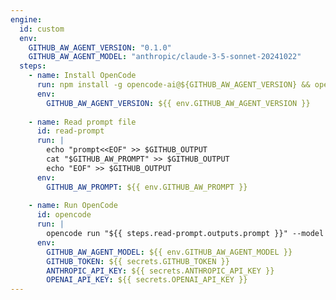 ```yaml
---
engine:
  id: custom
  env:
    GITHUB_AW_AGENT_VERSION: "0.1.0"
    GITHUB_AW_AGENT_MODEL: "anthropic/claude-3-5-sonnet-20241022"
  steps:
    - name: Install OpenCode
      run: npm install -g opencode-ai@${GITHUB_AW_AGENT_VERSION} && opencode --version
      env:
        GITHUB_AW_AGENT_VERSION: ${{ env.GITHUB_AW_AGENT_VERSION }}
    
    - name: Read prompt file
      id: read-prompt
      run: |
        echo "prompt<<EOF" >> $GITHUB_OUTPUT
        cat "$GITHUB_AW_PROMPT" >> $GITHUB_OUTPUT
        echo "EOF" >> $GITHUB_OUTPUT
      env:
        GITHUB_AW_PROMPT: ${{ env.GITHUB_AW_PROMPT }}
    
    - name: Run OpenCode
      id: opencode
      run: |
        opencode run "${{ steps.read-prompt.outputs.prompt }}" --model "${GITHUB_AW_AGENT_MODEL}" --no-tui
      env:
        GITHUB_AW_AGENT_MODEL: ${{ env.GITHUB_AW_AGENT_MODEL }}
        GITHUB_TOKEN: ${{ secrets.GITHUB_TOKEN }}
        ANTHROPIC_API_KEY: ${{ secrets.ANTHROPIC_API_KEY }}
        OPENAI_API_KEY: ${{ secrets.OPENAI_API_KEY }}
---
```


<!--
This shared configuration sets up a custom agentic engine using sst/opencode.

**Usage:**
Include this file in your workflow using frontmatter imports:

```yaml
---
imports:
  - shared/opencode.md
---
```

**Requirements:**
- The workflow will install opencode-ai npm package using version from `GITHUB_AW_AGENT_VERSION` env var
- The original prompt file is read and passed to OpenCode CLI
- OpenCode is executed in non-TUI mode with the specified model
- Output is captured in the agent log file

**Environment Variables:**
- `GITHUB_AW_AGENT_VERSION`: OpenCode version (default: `0.1.0`)
- `GITHUB_AW_AGENT_MODEL`: AI model in `provider/model` format (default: `anthropic/claude-3-5-sonnet-20241022`)
- `ANTHROPIC_API_KEY`: Required if using Anthropic models
- `OPENAI_API_KEY`: Required if using OpenAI models

**Note**: 
- This workflow requires internet access to install npm packages
- The opencode version can be customized by setting the `GITHUB_AW_AGENT_VERSION` environment variable
- The AI model can be customized by setting the `GITHUB_AW_AGENT_MODEL` environment variable
- OpenCode is provider-agnostic and supports multiple LLM providers
-->
